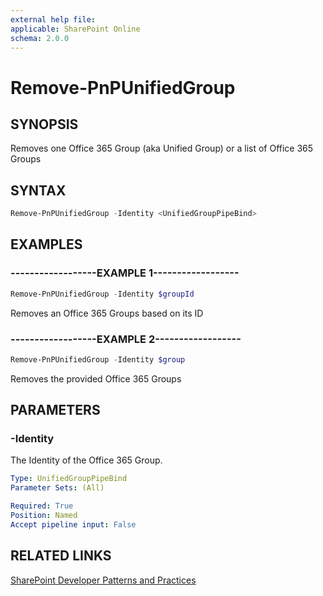 ```yaml
---
external help file:
applicable: SharePoint Online
schema: 2.0.0
---
```

# Remove-PnPUnifiedGroup

## SYNOPSIS
Removes one Office 365 Group (aka Unified Group) or a list of Office 365 Groups

## SYNTAX 

```powershell
Remove-PnPUnifiedGroup -Identity <UnifiedGroupPipeBind>
```

## EXAMPLES

### ------------------EXAMPLE 1------------------
```powershell
Remove-PnPUnifiedGroup -Identity $groupId
```

Removes an Office 365 Groups based on its ID

### ------------------EXAMPLE 2------------------
```powershell
Remove-PnPUnifiedGroup -Identity $group
```

Removes the provided Office 365 Groups

## PARAMETERS

### -Identity
The Identity of the Office 365 Group.

```yaml
Type: UnifiedGroupPipeBind
Parameter Sets: (All)

Required: True
Position: Named
Accept pipeline input: False
```

## RELATED LINKS

[SharePoint Developer Patterns and Practices](http://aka.ms/sppnp)